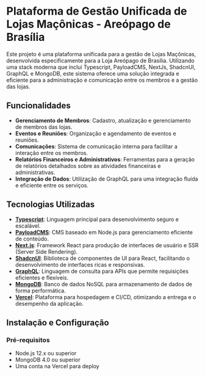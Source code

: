 # Plataforma de Gestão Unificada de Lojas Maçônicas - Areópago de Brasília

Este projeto é uma plataforma unificada para a gestão de Lojas Maçônicas, desenvolvida especificamente para a Loja Areópago de Brasília. Utilizando uma stack moderna que inclui Typescript, PayloadCMS, NextJs, ShadcnUI, GraphQL e MongoDB, este sistema oferece uma solução integrada e eficiente para a administração e comunicação entre os membros e a gestão das lojas.

## Funcionalidades

- **Gerenciamento de Membros**: Cadastro, atualização e gerenciamento de membros das lojas.
- **Eventos e Reuniões**: Organização e agendamento de eventos e reuniões.
- **Comunicações**: Sistema de comunicação interna para facilitar a interação entre os membros.
- **Relatórios Financeiros e Administrativos**: Ferramentas para a geração de relatórios detalhados sobre as atividades financeiras e administrativas.
- **Integração de Dados**: Utilização de GraphQL para uma integração fluída e eficiente entre os serviços.

## Tecnologias Utilizadas

- **[Typescript](https://www.typescriptlang.org/)**: Linguagem principal para desenvolvimento seguro e escalável.
- **[PayloadCMS](https://payloadcms.com/)**: CMS baseado em Node.js para gerenciamento eficiente de conteúdo.
- **[Next.js](https://nextjs.org/)**: Framework React para produção de interfaces de usuário e SSR (Server Side Rendering).
- **[ShadcnUI](https://ui.shadcn.com/)**: Biblioteca de componentes de UI para React, facilitando o desenvolvimento de interfaces ricas e responsivas.
- **[GraphQL](https://graphql.org/)**: Linguagem de consulta para APIs que permite requisições eficientes e flexíveis.
- **[MongoDB](https://www.mongodb.com/)**: Banco de dados NoSQL para armazenamento de dados de forma performática.
- **[Vercel](https://vercel.com/)**: Plataforma para hospedagem e CI/CD, otimizando a entrega e o desempenho da aplicação.

## Instalação e Configuração

### Pré-requisitos

- Node.js 12.x ou superior
- MongoDB 4.0 ou superior
- Uma conta na Vercel para deploy
